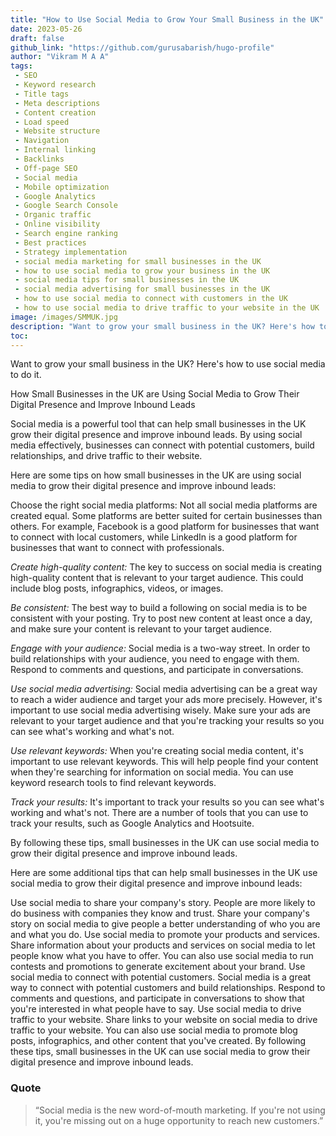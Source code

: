 ```yaml
---
title: "How to Use Social Media to Grow Your Small Business in the UK"
date: 2023-05-26
draft: false
github_link: "https://github.com/gurusabarish/hugo-profile"
author: "Vikram M A A"
tags:
 - SEO
 - Keyword research
 - Title tags
 - Meta descriptions
 - Content creation
 - Load speed
 - Website structure
 - Navigation
 - Internal linking
 - Backlinks
 - Off-page SEO
 - Social media
 - Mobile optimization
 - Google Analytics
 - Google Search Console
 - Organic traffic
 - Online visibility
 - Search engine ranking
 - Best practices
 - Strategy implementation
 - social media marketing for small businesses in the UK
 - how to use social media to grow your business in the UK
 - social media tips for small businesses in the UK
 - social media advertising for small businesses in the UK
 - how to use social media to connect with customers in the UK
 - how to use social media to drive traffic to your website in the UK
image: /images/SMMUK.jpg
description: "Want to grow your small business in the UK? Here's how to use social media to do it."
toc: 
---
```

Want to grow your small business in the UK? Here's how to use social media to do it.
<!--more-->




How Small Businesses in the UK are Using Social Media to Grow Their Digital Presence and Improve Inbound Leads

Social media is a powerful tool that can help small businesses in the UK grow their digital presence and improve inbound leads. By using social media effectively, businesses can connect with potential customers, build relationships, and drive traffic to their website.

Here are some tips on how small businesses in the UK are using social media to grow their digital presence and improve inbound leads:

Choose the right social media platforms: Not all social media platforms are created equal. Some platforms are better suited for certain businesses than others. For example, Facebook is a good platform for businesses that want to connect with local customers, while LinkedIn is a good platform for businesses that want to connect with professionals.

*Create high-quality content:* The key to success on social media is creating high-quality content that is relevant to your target audience. This could include blog posts, infographics, videos, or images. 

*Be consistent:* The best way to build a following on social media is to be consistent with your posting. Try to post new content at least once a day, and make sure your content is relevant to your target audience.

*Engage with your audience:* Social media is a two-way street. In order to build relationships with your audience, you need to engage with them. Respond to comments and questions, and participate in conversations.

*Use social media advertising:* Social media advertising can be a great way to reach a wider audience and target your ads more precisely. However, it's important to use social media advertising wisely. Make sure your ads are relevant to your target audience and that you're tracking your results so you can see what's working and what's not.

*Use relevant keywords:* When you're creating social media content, it's important to use relevant keywords. This will help people find your content when they're searching for information on social media. You can use keyword research tools to find relevant keywords.

*Track your results:* It's important to track your results so you can see what's working and what's not. There are a number of tools that you can use to track your results, such as Google Analytics and Hootsuite.

By following these tips, small businesses in the UK can use social media to grow their digital presence and improve inbound leads.

Here are some additional tips that can help small businesses in the UK use social media to grow their digital presence and improve inbound leads:

Use social media to share your company's story. People are more likely to do business with companies they know and trust. Share your company's story on social media to give people a better understanding of who you are and what you do.
Use social media to promote your products and services. Share information about your products and services on social media to let people know what you have to offer. You can also use social media to run contests and promotions to generate excitement about your brand.
Use social media to connect with potential customers. Social media is a great way to connect with potential customers and build relationships. Respond to comments and questions, and participate in conversations to show that you're interested in what people have to say.
Use social media to drive traffic to your website. Share links to your website on social media to drive traffic to your website. You can also use social media to promote blog posts, infographics, and other content that you've created.
By following these tips, small businesses in the UK can use social media to grow their digital presence and improve inbound leads.

### Quote


> “Social media is the new word-of-mouth marketing. If you're not using it, you're missing out on a huge opportunity to reach new customers.”</p>


